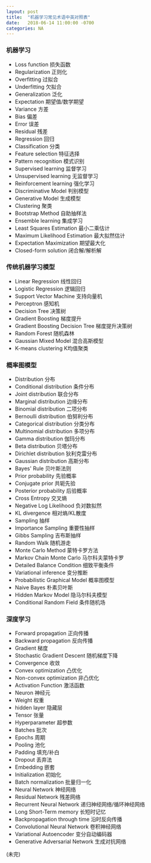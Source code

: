 ```yaml
---
layout: post
title:  "机器学习常见术语中英对照表"
date:   2018-06-14 11:00:00 -0700
categories: NA
---
```

### __机器学习__
* Loss function 损失函数
* Regularization 正则化
* Overfitting 过拟合
* Underfitting 欠拟合
* Generalization 泛化
* Expectation 期望值/数学期望
* Variance 方差
* Bias 偏差
* Error 误差
* Residual 残差
* Regression 回归
* Classification 分类 
* Feature selection 特征选择
* Pattern recognition 模式识别
* Supervised learning 监督学习
* Unsupervised learning 无监督学习
* Reinforcement learning 强化学习
* Discriminative Model 判别模型
* Generative Model 生成模型
* Clustering 聚类
* Bootstrap Method 自助抽样法
* Ensemble learning 集成学习
* Least Squares Estimation 最小二乘估计
* Maximum Likelihood Estimation 最大拟然估计
* Expectation Maximization 期望最大化
* Closed-form solution 闭合解/解析解

### __传统机器学习模型__
* Linear Regression 线性回归
* Logistic Regression 逻辑回归
* Support Vector Machine 支持向量机
* Perceptron 感知机
* Decision Tree 决策树
* Gradient Boosting 梯度提升
* Gradient Boosting Decision Tree 梯度提升决策树
* Random Forest 随机森林
* Gaussian Mixed Model 混合高斯模型
* K-means clustering K均值聚类

### __概率图模型__
* Distribution 分布
* Conditional distribution 条件分布 
* Joint distribution 联合分布
* Marginal distribution 边缘分布
* Binomial distribution 二项分布
* Bernoulli distribution 伯努利分布
* Categorical distribution 分类分布
* Multinomial distribution 多项分布
* Gamma distribution 伽玛分布
* Beta distribution 贝塔分布
* Dirichlet distribution 狄利克雷分布
* Gaussian distribution 高斯分布
* Bayes' Rule 贝叶斯法则
* Prior probability 先验概率
* Conjugate prior 共轭先验
* Posterior probability 后验概率
* Cross Entropy 交叉熵
* Negative Log Likelihood 负对数拟然
* KL divergence 相对熵/KL散度
* Sampling 抽样
* Importance Sampling 重要性抽样
* Gibbs Sampling 吉布斯抽样
* Random Walk 随机游走
* Monte Carlo Method 蒙特卡罗方法
* Markov Chain Monte Carlo 马尔科夫蒙特卡罗
* Detailed Balance Condition 细致平衡条件
* Variational inference 变分推断
* Probabilistic Graphical Model 概率图模型
* Naive Bayes 朴素贝叶斯
* Hidden Markov Model 隐马尔科夫模型
* Conditional Random Field 条件随机场

### __深度学习__
* Forward propagation 正向传播
* Backward propagation 反向传播
* Gradient 梯度
* Stochastic Gradient Descent 随机梯度下降
* Convergence 收敛
* Convex optimization 凸优化
* Non-convex optimization 非凸优化
* Activation Function 激活函数
* Neuron 神经元
* Weight 权重
* hidden layer 隐藏层
* Tensor 张量
* Hyperparameter 超参数
* Batches 批次
* Epochs 周期
* Pooling 池化
* Padding 填充/补白
* Dropout 丢弃法
* Embedding 嵌套
* Initialization 初始化
* Batch normalization 批量归一化
* Neural Network 神经网络
* Residual Network 残差网络
* Recurrent Neural Network 递归神经网络/循环神经网络
* Long Short-Term memory 长短时记忆
* Backpropagation through time 沿时反向传播
* Convolutional Neural Network 卷积神经网络
* Variational Autoencoder 变分自动编码器
* Generative Adversarial Network 生成对抗网络

(未完)